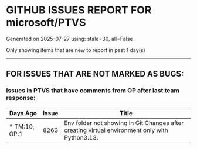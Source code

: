 
# GITHUB ISSUES REPORT FOR microsoft/PTVS


Generated on 2025-07-27 using: stale=30, all=False


Only showing items that are new to report in past 1 day(s)


---

## FOR ISSUES THAT ARE NOT MARKED AS BUGS:


### Issues in PTVS that have comments from OP after last team response:

| Days Ago | Issue | Title |
| --- | --- | --- |
 | \* TM:10, OP:1  |[8263](https://github.com/microsoft/PTVS/issues/8263 "Env folder not showing in Git Changes after creating virtual environment only with Python3.13.")  |Env folder not showing in Git Changes after creating virtual environment only with Python3.13. |




















